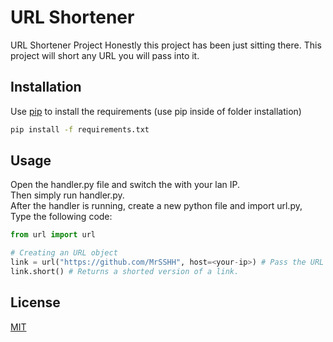 # URL Shortener
URL Shortener Project
Honestly this project has been just sitting there.
This project will short any URL you will pass into it.

## Installation
Use [pip](https://pip.pypa.io/en/stable/) to install the requirements (use pip inside of folder installation)

```bash
pip install -f requirements.txt
```


## Usage
  Open the handler.py file and switch the <your-ip> with your lan IP.\
  Then simply run handler.py.\
  After the handler is running, create a new python file and import url.py,\
  Type the following code:
```python
from url import url

# Creating an URL object
link = url("https://github.com/MrSSHH", host=<your-ip>) # Pass the URL
link.short() # Returns a shorted version of a link.
```



## License
[MIT](https://choosealicense.com/licenses/mit/)
